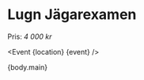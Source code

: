 <script>

import Event from '../components/_event.svelte'
import List from '../components/_list.svelte'
import Subtext from '../components/_subtext.svelte'

export let body
export let location
export let info
export let event
	
</script>


# Lugn Jägarexamen
						
Pris: _4 000 kr_

<Event {location} {event} />

<List list={body.lists[0]} />

{body.main}

<List list={body.lists[1]} />

<Subtext subtext={info}/>